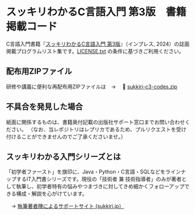 # スッキリわかるC言語入門 第3版　書籍掲載コード

C言語入門書籍『[スッキリわかるC言語入門 第3版](https://sukkiri.jp/books/sukkiri_c3)』（インプレス, 2024）の誌面掲載プログラムリスト集です。[LICENSE.txt](https://github.com/miyabilink/sukkiri-c3-codes/raw/main/LICENSE.txt) の条件に基づきご利用ください。  

## 配布用ZIPファイル
研修や講義に便利な再配布用ZIPファイルは　→ 　🎁 [sukkiri-c3-codes.zip](https://github.com/miyabilink/sukkiri-c3-codes/releases/latest/download/sukkiri-c3-codes.zip)

## 不具合を発見した場合
紙面に関係するものは、書籍奥付記載の出版社サポート窓口までお問い合わせください。
（なお、当レポジトリはレプリカであるため、プルリクエストを受け付けることができませんのでご了承くださいませ。）

## スッキリわかる入門シリーズとは
「初学者ファースト」を旗印に、Java・Python・C言語・SQLなどをラインナップするIT入門書シリーズです。現役の「技術者 兼 技術指導者」のみが著者として執筆し、初学者特有の悩みやつまづきに対してきめ細かくフォローアップできる構成・解説を心がけています。

　→ [執筆著者陣によるサポートサイト (sukkiri.jp）](https://sukkiri.jp/)
